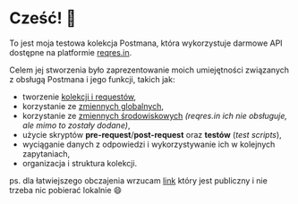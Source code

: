# Cześć! 👋

To jest moja testowa kolekcja Postmana, która wykorzystuje darmowe API dostępne na platformie [reqres.in](https://reqres.in/).

Celem jej stworzenia było zaprezentowanie moich umiejętności związanych z obsługą Postmana i jego funkcji, takich jak:

- tworzenie [kolekcji i requestów](https://github.com/MKiedrzyn/postman-project/tree/main/Postman/collections),
- korzystanie ze [zmiennych globalnych](https://github.com/MKiedrzyn/postman-project/tree/main/Postman/globals),
- korzystanie ze [zmiennych środowiskowych](https://github.com/MKiedrzyn/postman-project/tree/main/Postman/environments) *(reqres.in ich nie obsługuje, ale mimo to zostały dodane)*,
- użycie skryptów **pre-request**/**post-request** oraz **testów** (*test scripts*),
- wyciąganie danych z odpowiedzi i wykorzystywanie ich w kolejnych zapytaniach,
- organizacja i struktura kolekcji.


ps. dla łatwiejszego obczajenia wrzucam [link](https://www.postman.com/supply-engineer-6174792-2210625/workspace/micha-kiedrzyn-s-workspace/collection/47197026-210cb8d2-ccc4-4d92-851a-ab7851d5aa05?action=share&creator=47197026) który jest publiczny i nie trzeba nic pobierać lokalnie 😄
